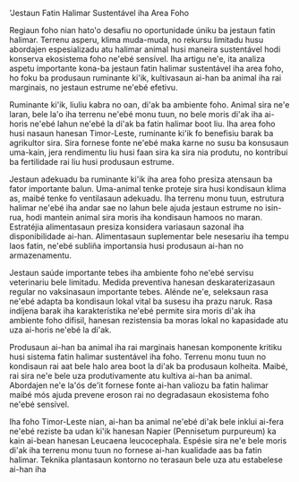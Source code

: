 'Jestaun Fatin Halimar Sustentável iha Area Foho

Regiaun foho nian hato'o desafiu no oportunidade úniku ba jestaun fatin halimar. Terrenu asperu, klima muda-muda, no rekursu limitadu husu abordajen espesializadu atu halimar animal husi maneira sustentável hodi konserva ekosistema foho ne'ebé sensível. Iha artigu ne'e, ita analiza aspetu importante kona-ba jestaun fatin halimar sustentável iha area foho, ho foku ba produsaun ruminante ki'ik, kultivasaun ai-han ba animal iha rai marginais, no jestaun estrume ne'ebé efetivu.

Ruminante ki'ik, liuliu kabra no oan, di'ak ba ambiente foho. Animal sira ne'e laran, bele la'o iha terrenu ne'ebé monu tuun, no bele moris di'ak iha ai-horis ne'ebé lahun ne'ebé la di'ak ba fatin halimar boot liu. Iha area foho husi nasaun hanesan Timor-Leste, ruminante ki'ik fo benefisiu barak ba agrikultor sira. Sira fornese fonte ne'ebé maka karne no susu ba konsusaun uma-kain, jera rendimentu liu husi faan sira ka sira nia produtu, no kontribui ba fertilidade rai liu husi produsaun estrume.

Jestaun adekuadu ba ruminante ki'ik iha area foho presiza atensaun ba fator importante balun. Uma-animal tenke proteje sira husi kondisaun klima as, maibé tenke fo ventilasaun adekuadu. Iha terrenu monu tuun, estrutura halimar ne'ebé iha andar sae no lahun bele ajuda jestaun estrume no isin-rua, hodi mantein animal sira moris iha kondisaun hamoos no maran. Estratéjia alimentasaun presiza konsidera variasaun sazonal iha disponibilidade ai-han. Alimentasaun suplementar bele nesesariu iha tempu laos fatin, ne'ebé subliña importansia husi produsaun ai-han no armazenamentu.

Jestaun saúde importante tebes iha ambiente foho ne'ebé servisu veterinariu bele limitadu. Medida preventiva hanesan deskaraterizasaun regular no vaksinasaun importante tebes. Alénde ne'e, seleksaun rasa ne'ebé adapta ba kondisaun lokal vital ba susesu iha prazu naruk. Rasa indíjena barak iha karakterístika ne'ebé permite sira moris di'ak iha ambiente foho difisil, hanesan rezistensia ba moras lokal no kapasidade atu uza ai-horis ne'ebé la di'ak.

Produsaun ai-han ba animal iha rai marginais hanesan komponente kritiku husi sistema fatin halimar sustentável iha foho. Terrenu monu tuun no kondisaun rai aat bele halo area boot la di'ak ba produsaun kolheita. Maibé, rai sira ne'e bele uza produtivamente atu kultiva ai-han ba animal. Abordajen ne'e la'ós de'it fornese fonte ai-han valiozu ba fatin halimar maibé mós ajuda prevene eroson rai no degradasaun ekosistema foho ne'ebé sensível.

Iha foho Timor-Leste nian, ai-han ba animal ne'ebé di'ak bele inklui ai-fera ne'ebé reziste ba udan ki'ik hanesan Napier (Pennisetum purpureum) ka kain ai-bean hanesan Leucaena leucocephala. Espésie sira ne'e bele moris di'ak iha terrenu monu tuun no fornese ai-han kualidade aas ba fatin halimar. Teknika plantasaun kontorno no terasaun bele uza atu estabelese ai-han iha
